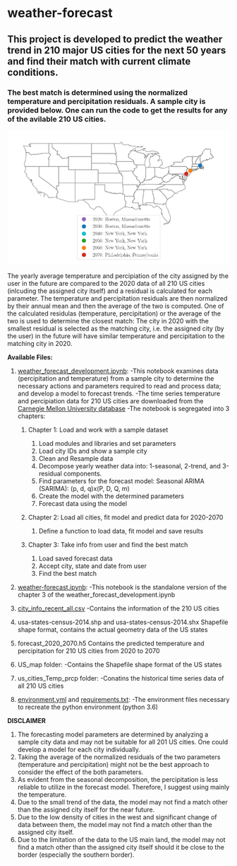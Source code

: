 # weather-forecast

## This project is developed to predict the weather trend in 210 major US cities for the next 50 years  and find their match with current climate conditions.

### The best match is determined using the normalized temperature and percipitation residuals. A sample city is provided below. One can run the code to get the results for any of the avilable 210 US cities.

![Sample](Boston_Massachusetts_2070.png?raw=true)

The yearly average temperature and percipiation of the city assigned by the user in the future are compared to the 2020 data of all 210 US cities (inlcuding the assigned city itself) and a residual is calculated for each parameter. The temperature and percipitation residuals are then normalized by their annual mean and then the average of the two is computed. One of the calculated residulas (temperature, percipitation) or the average of the two is used to determine the closest match: The city in 2020 with the smallest residual is selected as the matching city, i.e. the assigned city (by the user) in the future will have similar temperature and percipitation to the matching city in 2020.

**Available Files:**
1. [weather_forecast_development.ipynb](weather_forecast_fevelopment.ipynb): 
  -This notebook examines data (percipitation and temperature) from a sample city to determine the necessary actions and parameters required to read and process data; and develop a model to forecast trends.
  -The time series temperature and percipiation data for 210 US cities are downloaded from the [Carnegie Mellon University database](https://kilthub.cmu.edu/articles/dataset/Compiled_daily_temperature_and_precipitation_data_for_the_U_S_cities/7890488)
  -The notebook is segregated into 3 chapters:
    1. Chapter 1: Load and work with a sample dataset
       1. Load modules and libraries and set parameters
       2. Load city IDs and show a sample city
       3. Clean and Resample data
       4. Decompose yearly weather data into: 1-seasonal, 2-trend, and 3-residual components. 
       5. Find parameters for the forecast model: Seasonal ARIMA (SARIMA): (p, d, q)x(P, D, Q, m) 
       6. Create the model with the determined parameters 
       7. Forecast data using the model
      
    2. Chapter 2: Load all cities, fit model and predict data for 2020-2070  
       1. Define a function to load data, fit model and save results 
      
    3. Chapter 3: Take info from user and find the best match 
       1. Load saved forecast data
       2. Accept city, state and date from user 
       3. Find the best match
        
2. [weather-forecast.ipynb](weather-forecast.ipynb):
  -This notebook is the standalone version of the chapter 3 of the weather_forecast_development.ipynb
    
3. [city_info_recent_all.csv](city_info_recent_all.csv)
  -Contains the information of the 210 US cities
    
4. usa-states-census-2014.shp and usa-states-census-2014.shx
    Shapefile shape format, contains the actual geometry data of the US states
    
5. forecast_2020_2070.h5
    Contains the predicted temperature and percipitation for 210 US cities from 2020 to 2070
    
6. US_map folder:
  -Contains the Shapefile shape format of the US states
  
7. us_cities_Temp_prcp folder:
  -Conatins the historical time series data of all 210 US cities
  
8. [environment.yml](environment.yml) and [requirements.txt](requirements.txt):
  -The environment files necessary to recreate the python environment (python 3.6)
    
**DISCLAIMER**
1. The forecasting model parameters are determined by analyzing a sample city data and may not be suitable for all 201 US cities. One could develop a model for each city individually.
2. Taking the average of the normalized residuals of the two parameters (temperature and percipitation) might not be the best approach to consider the effect of the both parameters.
3. As evident from the seasonal decomposition, the percipitation is less reliable to utilize in the forecast model. Therefore, I suggest using mainly the temperature.
4. Due to the small trend of the data, the model may not find a match other than the assigned city itself for the near future. 
5. Due to the low density of cities in the west and significant change of data between them, the model may not find a match other than the assigned city itself.
6. Due to the limitation of the data to the US main land, the model may not find a match other than the assigned city itself should it be close to the border (especially the southern border).
    

